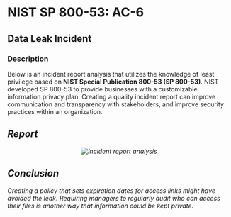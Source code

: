 # NIST SP 800-53: AC-6

<h2>Data Leak Incident</h2>




<h3>Description</h3>

Below is an incident report analysis that utilizes the knowledge of least privilege  based on **NIST Special Publication 800-53 (SP 800-53)**. NIST developed SP 800-53 to provide businesses with a customizable information privacy plan. Creating a quality incident report can improve communication and transparency with stakeholders, and improve security practices within an organization. 
<br />


<i>
<h2>Report</h2>
<i/>
<p align="center">
<img src="https://i.imgur.com/udNsynu.png[/img]" alt="incident report analysis"/>
<h2></h2>



<h2>Conclusion</h2>
Creating a policy that sets expiration dates for access links might have avoided the leak. Requiring managers to regularly audit who can access their files is another way that information could be kept private.
